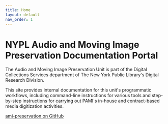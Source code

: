 ```yaml
---
title: Home
layout: default
nav_order: 1
---
```


# NYPL Audio and Moving Image Preservation Documentation Portal
The Audio and Moving Image Preservation Unit is part of the Digital Collections Services department of The New York Public Library's Digital Research Division. 

This site provides internal documentation for this unit's programmatic workflows, including command-line instructions for various tools and step-by-step instructions for carrying out PAMI's in-house and contract-based media digitization activities.

[ami-preservation on GitHub](https://github.com/NYPL/ami-preservation)